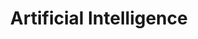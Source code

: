 ---
title: "Artificial Intelligence"
tag: "ai"
description: "Exploring how AI transforms design, creativity, and technology — from practical tools to philosophical questions."
header_image: "/svg/header/header-topic.svg"
header_color: "#ccfaff"
---